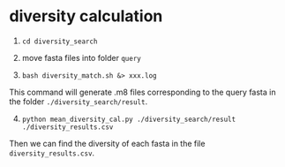 # diversity calculation

1. `cd diversity_search`

2. move fasta files into folder `query`

3. `bash diversity_match.sh &> xxx.log`

This command will generate .m8 files corresponding to the query fasta in the folder `./diversity_search/result`.

4. `python mean_diversity_cal.py ./diversity_search/result ./diversity_results.csv`

Then we can find the diversity of each fasta in the file `diversity_results.csv`.